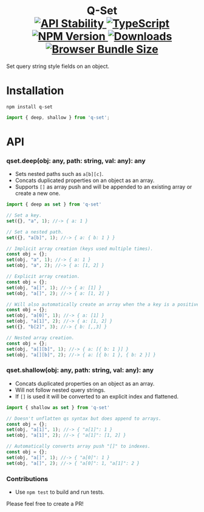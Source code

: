 <h1 align="center">
  <!-- Logo -->
  <br/>
  Q-Set
	<br/>

  <!-- Stability -->
  <a href="https://nodejs.org/api/documentation.html#documentation_stability_index">
    <img src="https://img.shields.io/badge/stability-stable-brightgreen.svg" alt="API Stability"/>
  </a>
  <!-- TypeScript -->
  <a href="http://typescriptlang.org">
    <img src="https://img.shields.io/badge/%3C%2F%3E-typescript-blue.svg" alt="TypeScript"/>
  </a>
  <!-- NPM version -->
  <a href="https://npmjs.org/package/q-set">
    <img src="https://img.shields.io/npm/v/q-set.svg" alt="NPM Version"/>
  </a>
  <!-- Downloads -->
  <a href="https://npmjs.org/package/q-set">
    <img src="https://img.shields.io/npm/dm/q-set.svg" alt="Downloads"/>
  </a>
  <!-- Size -->
  <a href="https://npmjs.org/package/q-set">
    <img src="https://img.shields.io/badge/size-1.19kb-green.svg" alt="Browser Bundle Size"/>
  </a>
</h1>

Set query string style fields on an object.

# Installation

```console
npm install q-set
```

```javascript
import { deep, shallow } from 'q-set';
```

# API

### qset.deep(obj: any, path: string, val: any): any

* Sets nested paths such as `a[b][c]`.
* Concats duplicated properties on an object as an array.
* Supports `[]` as array push and will be appended to an existing array or create a new one.

```javascript
import { deep as set } from 'q-set'

// Set a key.
set({}, "a", 1); //-> { a: 1 }

// Set a nested path.
set({}, "a[b]", 1); //-> { a: { b: 1 } }

// Implicit array creation (keys used multiple times).
const obj = {};
set(obj, "a", 1); //-> { a: 1 }
set(obj, "a", 2); //-> { a: [1, 2] }

// Explicit array creation.
const obj = {};
set(obj, "a[]", 1); //-> { a: [1] }
set(obj, "a[]", 2); //-> { a: [1, 2] }

// Will also automatically create an array when the a key is a positive integer.
const obj = {};
set(obj, "a[0]", 1); //-> { a: [1] }
set(obj, "a[1]", 2); //-> { a: [1, 2] }
set({}, "b[2]", 3); //-> { b: [,,3] }

// Nested array creation.
const obj = {};
set(obj, "a[][b]", 1); //-> { a: [{ b: 1 }] }
set(obj, "a[][b]", 2); //-> { a: [{ b: 1 }, { b: 2 }] }
```

### qset.shallow(obj: any, path: string, val: any): any

* Concats duplicated properties on an object as an array.
* Will not follow nested query strings.
* If `[]` is used it will be converted to an explicit index and flattened.


```javascript
import { shallow as set } from 'q-set'

// Doesn't unflatten qs syntax but does append to arrays.
const obj = {};
set(obj, "a[1]", 1); //-> { "a[1]": 1 }
set(obj, "a[1]", 2); //-> { "a[1]": [1, 2] }

// Automatically converts array push "[]" to indexes.
const obj = {};
set(obj, "a[]", 1); //-> { "a[0]": 1 }
set(obj, "a[]", 2); //-> { "a[0]": 1, "a[1]": 2 }
```

### Contributions

* Use `npm test` to build and run tests.

Please feel free to create a PR!
